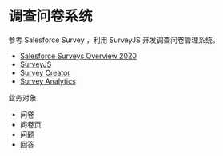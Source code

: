 # 调查问卷系统

参考 Salesforce Survey ，利用 SurveyJS 开发调查问卷管理系统。

- [Salesforce Surveys Overview 2020](https://www.youtube.com/watch?v=pu2pYzKOrmA)
- [SurveyJS](https://github.com/surveyjs)
- [Survey Creator](https://surveyjs.io/create-survey)
- [Survey Analytics](https://surveyjs.io/Examples/Analytics)

业务对象

- 问卷
- 问卷页
- 问题
- 回答
